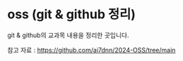 # oss (git & github 정리)

git & github의 교과목 내용을 정리한 곳입니다.

참고 자료 : https://github.com/ai7dnn/2024-OSS/tree/main

